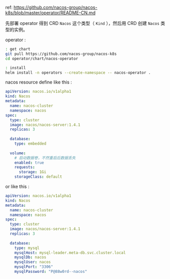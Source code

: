 ref: https://github.com/nacos-group/nacos-k8s/blob/master/operator/README-CN.md

先部署 operator 得到 CRD  `Nacos` 这个类型（ `Kind` ），然后用 CRD 创建 `Nacos` 类型的实例。

operator :

~~~ sh
: get chart
git pull https://github.com/nacos-group/nacos-k8s
cd operator/chart/nacos-operator

: install
helm install -n operators --create-namespace -- nacos-operator .
~~~

nacos resource define like this :

~~~ yaml
apiVersion: nacos.io/v1alpha1
kind: Nacos
metadata:
  name: nacos-cluster
  namespace: nacos
spec:
  type: cluster
  image: nacos/nacos-server:1.4.1
  replicas: 3
  
  database:
    type: embedded
  
  volume:
    # 启动数据卷，不然重启后数据丢失
    enabled: true
    requests:
      storage: 1Gi
    storageClass: default
~~~

or like this :

~~~ yaml
apiVersion: nacos.io/v1alpha1
kind: Nacos
metadata:
  name: nacos-cluster
  namespace: nacos
spec:
  type: cluster
  image: nacos/nacos-server:1.4.1
  replicas: 3
  
  database:
    type: mysql
    mysqlHost: mysql-leader.meta-db.svc.cluster.local
    mysqlDb: nacos
    mysqlUser: nacos
    mysqlPort: "3306"
    mysqlPassword: "P@88w0rd--nacos"
~~~



